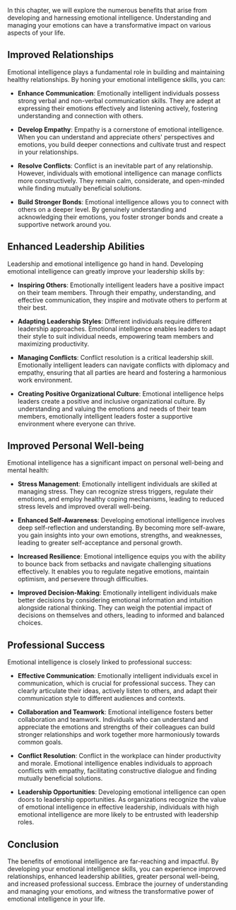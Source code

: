 
In this chapter, we will explore the numerous benefits that arise from developing and harnessing emotional intelligence. Understanding and managing your emotions can have a transformative impact on various aspects of your life.

Improved Relationships
----------------------

Emotional intelligence plays a fundamental role in building and maintaining healthy relationships. By honing your emotional intelligence skills, you can:

* **Enhance Communication**: Emotionally intelligent individuals possess strong verbal and non-verbal communication skills. They are adept at expressing their emotions effectively and listening actively, fostering understanding and connection with others.

* **Develop Empathy**: Empathy is a cornerstone of emotional intelligence. When you can understand and appreciate others' perspectives and emotions, you build deeper connections and cultivate trust and respect in your relationships.

* **Resolve Conflicts**: Conflict is an inevitable part of any relationship. However, individuals with emotional intelligence can manage conflicts more constructively. They remain calm, considerate, and open-minded while finding mutually beneficial solutions.

* **Build Stronger Bonds**: Emotional intelligence allows you to connect with others on a deeper level. By genuinely understanding and acknowledging their emotions, you foster stronger bonds and create a supportive network around you.

Enhanced Leadership Abilities
-----------------------------

Leadership and emotional intelligence go hand in hand. Developing emotional intelligence can greatly improve your leadership skills by:

* **Inspiring Others**: Emotionally intelligent leaders have a positive impact on their team members. Through their empathy, understanding, and effective communication, they inspire and motivate others to perform at their best.

* **Adapting Leadership Styles**: Different individuals require different leadership approaches. Emotional intelligence enables leaders to adapt their style to suit individual needs, empowering team members and maximizing productivity.

* **Managing Conflicts**: Conflict resolution is a critical leadership skill. Emotionally intelligent leaders can navigate conflicts with diplomacy and empathy, ensuring that all parties are heard and fostering a harmonious work environment.

* **Creating Positive Organizational Culture**: Emotional intelligence helps leaders create a positive and inclusive organizational culture. By understanding and valuing the emotions and needs of their team members, emotionally intelligent leaders foster a supportive environment where everyone can thrive.

Improved Personal Well-being
----------------------------

Emotional intelligence has a significant impact on personal well-being and mental health:

* **Stress Management**: Emotionally intelligent individuals are skilled at managing stress. They can recognize stress triggers, regulate their emotions, and employ healthy coping mechanisms, leading to reduced stress levels and improved overall well-being.

* **Enhanced Self-Awareness**: Developing emotional intelligence involves deep self-reflection and understanding. By becoming more self-aware, you gain insights into your own emotions, strengths, and weaknesses, leading to greater self-acceptance and personal growth.

* **Increased Resilience**: Emotional intelligence equips you with the ability to bounce back from setbacks and navigate challenging situations effectively. It enables you to regulate negative emotions, maintain optimism, and persevere through difficulties.

* **Improved Decision-Making**: Emotionally intelligent individuals make better decisions by considering emotional information and intuition alongside rational thinking. They can weigh the potential impact of decisions on themselves and others, leading to informed and balanced choices.

Professional Success
--------------------

Emotional intelligence is closely linked to professional success:

* **Effective Communication**: Emotionally intelligent individuals excel in communication, which is crucial for professional success. They can clearly articulate their ideas, actively listen to others, and adapt their communication style to different audiences and contexts.

* **Collaboration and Teamwork**: Emotional intelligence fosters better collaboration and teamwork. Individuals who can understand and appreciate the emotions and strengths of their colleagues can build stronger relationships and work together more harmoniously towards common goals.

* **Conflict Resolution**: Conflict in the workplace can hinder productivity and morale. Emotional intelligence enables individuals to approach conflicts with empathy, facilitating constructive dialogue and finding mutually beneficial solutions.

* **Leadership Opportunities**: Developing emotional intelligence can open doors to leadership opportunities. As organizations recognize the value of emotional intelligence in effective leadership, individuals with high emotional intelligence are more likely to be entrusted with leadership roles.

Conclusion
----------

The benefits of emotional intelligence are far-reaching and impactful. By developing your emotional intelligence skills, you can experience improved relationships, enhanced leadership abilities, greater personal well-being, and increased professional success. Embrace the journey of understanding and managing your emotions, and witness the transformative power of emotional intelligence in your life.
